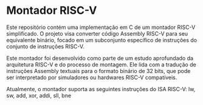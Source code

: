 # Montador RISC-V

Este repositório contém uma implementação em C de um montador RISC-V simplificado. O projeto visa converter código Assembly RISC-V para seu equivalente binário, focado em um subconjunto específico de instruções do conjunto de instruções RISC-V.

Este montador foi desenvolvido como parte de um estudo aprofundado da arquitetura RISC-V e do processo de montagem. Ele lida com a tradução de instruções Assembly textuais para o formato binário de 32 bits, que pode ser interpretado por simuladores ou hardwares RISC-V compatíveis.

Atualmente, o montador suporta as seguintes instruções do ISA RISC-V:
lw, sw, add, xor, addi, sll, bne 

